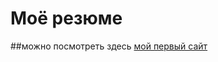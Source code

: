 # Моё резюме

##можно посмотреть здесь
[мой первый сайт](https://andreykazakov161.github.io/resume/)
